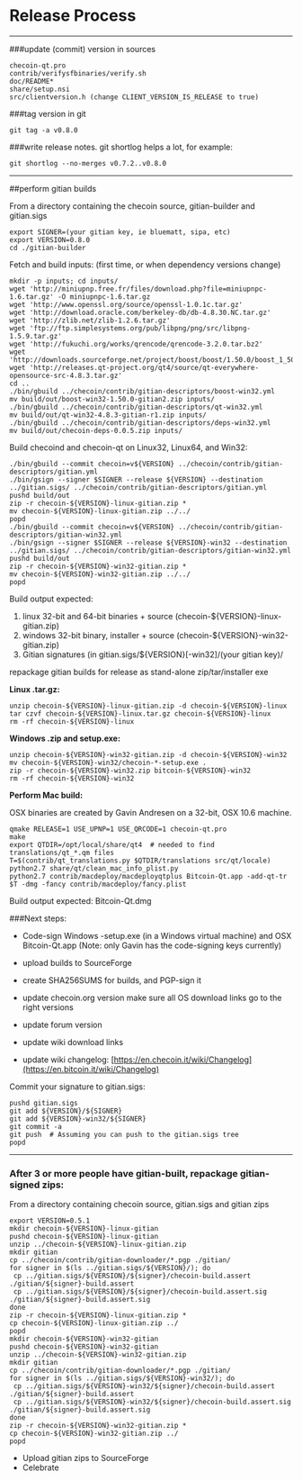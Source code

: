 Release Process
====================

* * *

###update (commit) version in sources


	checoin-qt.pro
	contrib/verifysfbinaries/verify.sh
	doc/README*
	share/setup.nsi
	src/clientversion.h (change CLIENT_VERSION_IS_RELEASE to true)

###tag version in git

	git tag -a v0.8.0

###write release notes. git shortlog helps a lot, for example:

	git shortlog --no-merges v0.7.2..v0.8.0

* * *

##perform gitian builds

 From a directory containing the checoin source, gitian-builder and gitian.sigs
  
	export SIGNER=(your gitian key, ie bluematt, sipa, etc)
	export VERSION=0.8.0
	cd ./gitian-builder

 Fetch and build inputs: (first time, or when dependency versions change)

	mkdir -p inputs; cd inputs/
	wget 'http://miniupnp.free.fr/files/download.php?file=miniupnpc-1.6.tar.gz' -O miniupnpc-1.6.tar.gz
	wget 'http://www.openssl.org/source/openssl-1.0.1c.tar.gz'
	wget 'http://download.oracle.com/berkeley-db/db-4.8.30.NC.tar.gz'
	wget 'http://zlib.net/zlib-1.2.6.tar.gz'
	wget 'ftp://ftp.simplesystems.org/pub/libpng/png/src/libpng-1.5.9.tar.gz'
	wget 'http://fukuchi.org/works/qrencode/qrencode-3.2.0.tar.bz2'
	wget 'http://downloads.sourceforge.net/project/boost/boost/1.50.0/boost_1_50_0.tar.bz2'
	wget 'http://releases.qt-project.org/qt4/source/qt-everywhere-opensource-src-4.8.3.tar.gz'
	cd ..
	./bin/gbuild ../checoin/contrib/gitian-descriptors/boost-win32.yml
	mv build/out/boost-win32-1.50.0-gitian2.zip inputs/
	./bin/gbuild ../checoin/contrib/gitian-descriptors/qt-win32.yml
	mv build/out/qt-win32-4.8.3-gitian-r1.zip inputs/
	./bin/gbuild ../checoin/contrib/gitian-descriptors/deps-win32.yml
	mv build/out/checoin-deps-0.0.5.zip inputs/

 Build checoind and checoin-qt on Linux32, Linux64, and Win32:
  
	./bin/gbuild --commit checoin=v${VERSION} ../checoin/contrib/gitian-descriptors/gitian.yml
	./bin/gsign --signer $SIGNER --release ${VERSION} --destination ../gitian.sigs/ ../checoin/contrib/gitian-descriptors/gitian.yml
	pushd build/out
	zip -r checoin-${VERSION}-linux-gitian.zip *
	mv checoin-${VERSION}-linux-gitian.zip ../../
	popd
	./bin/gbuild --commit checoin=v${VERSION} ../checoin/contrib/gitian-descriptors/gitian-win32.yml
	./bin/gsign --signer $SIGNER --release ${VERSION}-win32 --destination ../gitian.sigs/ ../checoin/contrib/gitian-descriptors/gitian-win32.yml
	pushd build/out
	zip -r checoin-${VERSION}-win32-gitian.zip *
	mv checoin-${VERSION}-win32-gitian.zip ../../
	popd

  Build output expected:

  1. linux 32-bit and 64-bit binaries + source (checoin-${VERSION}-linux-gitian.zip)
  2. windows 32-bit binary, installer + source (checoin-${VERSION}-win32-gitian.zip)
  3. Gitian signatures (in gitian.sigs/${VERSION}[-win32]/(your gitian key)/

repackage gitian builds for release as stand-alone zip/tar/installer exe

**Linux .tar.gz:**

	unzip checoin-${VERSION}-linux-gitian.zip -d checoin-${VERSION}-linux
	tar czvf checoin-${VERSION}-linux.tar.gz checoin-${VERSION}-linux
	rm -rf checoin-${VERSION}-linux

**Windows .zip and setup.exe:**

	unzip checoin-${VERSION}-win32-gitian.zip -d checoin-${VERSION}-win32
	mv checoin-${VERSION}-win32/checoin-*-setup.exe .
	zip -r checoin-${VERSION}-win32.zip bitcoin-${VERSION}-win32
	rm -rf checoin-${VERSION}-win32

**Perform Mac build:**

  OSX binaries are created by Gavin Andresen on a 32-bit, OSX 10.6 machine.

	qmake RELEASE=1 USE_UPNP=1 USE_QRCODE=1 checoin-qt.pro
	make
	export QTDIR=/opt/local/share/qt4  # needed to find translations/qt_*.qm files
	T=$(contrib/qt_translations.py $QTDIR/translations src/qt/locale)
	python2.7 share/qt/clean_mac_info_plist.py
	python2.7 contrib/macdeploy/macdeployqtplus Bitcoin-Qt.app -add-qt-tr $T -dmg -fancy contrib/macdeploy/fancy.plist

 Build output expected: Bitcoin-Qt.dmg

###Next steps:

* Code-sign Windows -setup.exe (in a Windows virtual machine) and
  OSX Bitcoin-Qt.app (Note: only Gavin has the code-signing keys currently)

* upload builds to SourceForge

* create SHA256SUMS for builds, and PGP-sign it

* update checoin.org version
  make sure all OS download links go to the right versions

* update forum version

* update wiki download links

* update wiki changelog: [https://en.checoin.it/wiki/Changelog](https://en.bitcoin.it/wiki/Changelog)

Commit your signature to gitian.sigs:

	pushd gitian.sigs
	git add ${VERSION}/${SIGNER}
	git add ${VERSION}-win32/${SIGNER}
	git commit -a
	git push  # Assuming you can push to the gitian.sigs tree
	popd

-------------------------------------------------------------------------

### After 3 or more people have gitian-built, repackage gitian-signed zips:

From a directory containing checoin source, gitian.sigs and gitian zips

	export VERSION=0.5.1
	mkdir checoin-${VERSION}-linux-gitian
	pushd checoin-${VERSION}-linux-gitian
	unzip ../checoin-${VERSION}-linux-gitian.zip
	mkdir gitian
	cp ../checoin/contrib/gitian-downloader/*.pgp ./gitian/
	for signer in $(ls ../gitian.sigs/${VERSION}/); do
	 cp ../gitian.sigs/${VERSION}/${signer}/checoin-build.assert ./gitian/${signer}-build.assert
	 cp ../gitian.sigs/${VERSION}/${signer}/checoin-build.assert.sig ./gitian/${signer}-build.assert.sig
	done
	zip -r checoin-${VERSION}-linux-gitian.zip *
	cp checoin-${VERSION}-linux-gitian.zip ../
	popd
	mkdir checoin-${VERSION}-win32-gitian
	pushd checoin-${VERSION}-win32-gitian
	unzip ../checoin-${VERSION}-win32-gitian.zip
	mkdir gitian
	cp ../checoin/contrib/gitian-downloader/*.pgp ./gitian/
	for signer in $(ls ../gitian.sigs/${VERSION}-win32/); do
	 cp ../gitian.sigs/${VERSION}-win32/${signer}/checoin-build.assert ./gitian/${signer}-build.assert
	 cp ../gitian.sigs/${VERSION}-win32/${signer}/checoin-build.assert.sig ./gitian/${signer}-build.assert.sig
	done
	zip -r checoin-${VERSION}-win32-gitian.zip *
	cp checoin-${VERSION}-win32-gitian.zip ../
	popd

- Upload gitian zips to SourceForge
- Celebrate 
